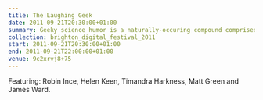 ```yaml
---
title: The Laughing Geek
date: 2011-09-21T20:30:00+01:00
summary: Geeky science humor is a naturally-occuring compound comprised of elements of stand-up, sceptism and pure pedantry.
collection: brighton_digital_festival_2011
start: 2011-09-21T20:30:00+01:00
end: 2011-09-21T22:00:00+01:00
venue: 9c2xrvj8+75
---
```

Featuring: Robin Ince, Helen Keen, Timandra Harkness, Matt Green and James Ward.
